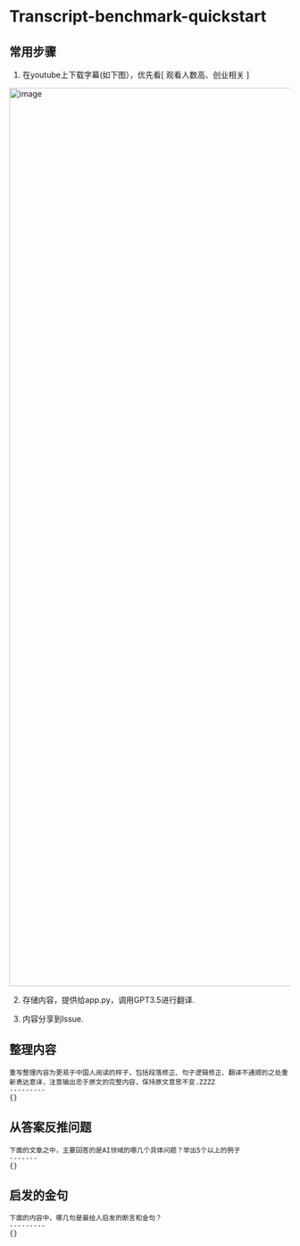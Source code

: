 # Transcript-benchmark-quickstart
## 常用步骤
1. 在youtube上下载字幕(如下图），优先看[ 观看人数高、创业相关 ]
<img width="1608" alt="image" src="https://github.com/zgimszhd61/Transcript-benchmark-quickstart/assets/114722053/663a796b-f06a-4067-8b06-64fda27b5d29">

2. 存储内容，提供给app.py，调用GPT3.5进行翻译.

3. 内容分享到Issue.

## 整理内容
```
重写整理内容为更易于中国人阅读的样子，包括段落修正、句子逻辑修正、翻译不通顺的之处重新表达意译，注意输出忠于原文的完整内容，保持原文意思不变.ZZZZ
---------
{}
```


## 从答案反推问题
```
下面的文章之中，主要回答的是AI领域的哪几个具体问题？举出5个以上的例子
-------
{}
```

## 启发的金句
```
下面的内容中，哪几句是最给人启发的断言和金句？
---------
{}
```


